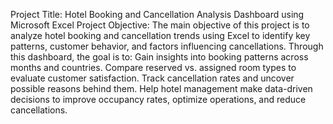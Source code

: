 Project Title:
Hotel Booking and Cancellation Analysis Dashboard using Microsoft Excel
Project Objective:
The main objective of this project is to analyze hotel booking and cancellation trends using Excel to identify key patterns, customer behavior, and factors influencing cancellations.
Through this dashboard, the goal is to:
Gain insights into booking patterns across months and countries.
Compare reserved vs. assigned room types to evaluate customer satisfaction.
Track cancellation rates and uncover possible reasons behind them.
Help hotel management make data-driven decisions to improve occupancy rates, optimize operations, and reduce cancellations.
